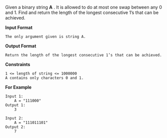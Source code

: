Given a binary string **A** . It is allowed to do at most one swap between any 0 and 1. Find and return the length of the longest consecutive 1’s that can be achieved.

**Input Format**

```
The only argument given is string A.
```

**Output Format**

```
Return the length of the longest consecutive 1’s that can be achieved.
```

**Constraints**

```
1 <= length of string <= 1000000
A contains only characters 0 and 1.
```

**For Example**

```
Input 1:
    A = "111000"
Output 1:
    3

Input 2:
    A = "111011101"
Output 2:
    7
```
